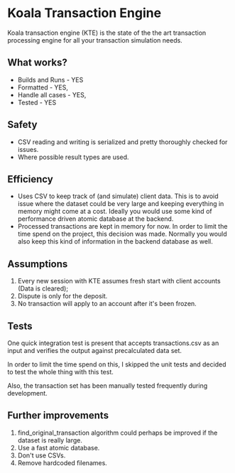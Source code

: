 # Koala Transaction Engine

Koala transaction engine (KTE) is the state of the the art transaction processing engine for all your transaction simulation needs.

## What works?

- Builds and Runs - YES
- Formatted - YES,
- Handle all cases - YES,
- Tested - YES

## Safety

- CSV reading and writing is serialized and pretty thoroughly checked for issues.
- Where possible result types are used.

## Efficiency

- Uses CSV to keep track of (and simulate) client data. This is to avoid issue where the dataset could be very large and keeping everything in memory might come at a cost. Ideally you would use some kind of performance driven atomic database at the backend. 
- Processed transactions are kept in memory for now. In order to limit the time spend on the project, this decision was made. Normally you would also keep this kind of information in the backend database as well.

## Assumptions

1. Every new session with KTE assumes fresh start with client accounts (Data is cleared);
2. Dispute is only for the deposit. 
3. No transaction will apply to an account after it's been frozen.

## Tests

One quick integration test is present that accepts transactions.csv as an input and verifies the output against precalculated data set.

In order to limit the time spend on this, I skipped the unit tests and decided to test the whole thing with this test.

Also, the transaction set has been manually tested frequently during development.


## Further improvements

1. find_original_transaction algorithm could perhaps be improved if the dataset is really large.
2. Use a fast atomic database.
3. Don't use CSVs.
4. Remove hardcoded filenames.
